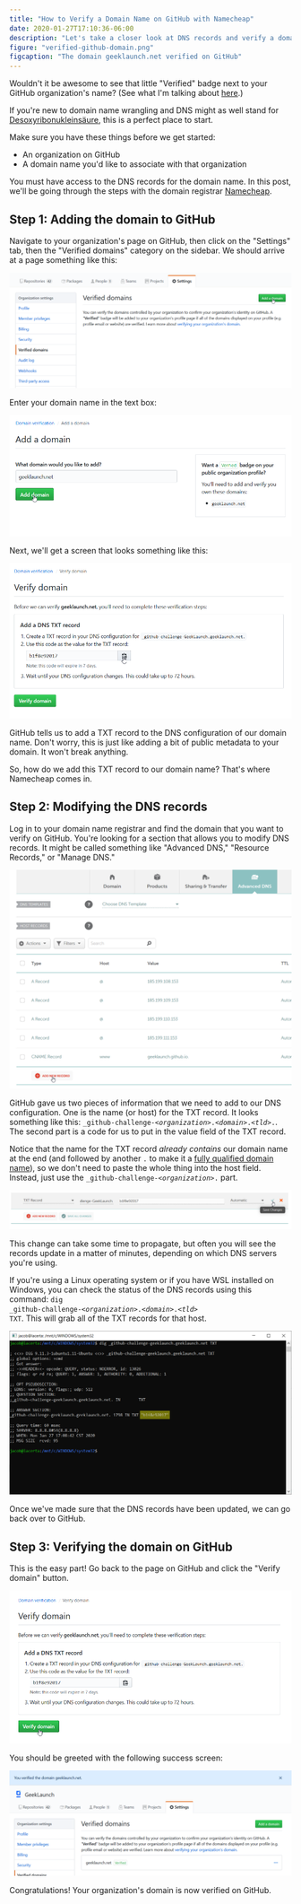 ```yaml
---
title: "How to Verify a Domain Name on GitHub with Namecheap"
date: 2020-01-27T17:10:36-06:00
description: "Let's take a closer look at DNS records and verify a domain on GitHub"
figure: "verified-github-domain.png"
figcaption: "The domain geeklaunch.net verified on GitHub"
---
```


Wouldn't it be awesome to see that little "Verified" badge next to your GitHub organization's name? (See what I'm talking about [here](https://github.com/GeekLaunch).)

If you're new to domain name wrangling and DNS might as well stand for [Desoxyribonukleinsäure](https://de.wikipedia.org/wiki/Desoxyribonukleins%C3%A4ure), this is a perfect place to start.

Make sure you have these things before we get started:

* An organization on GitHub
* A domain name you'd like to associate with that organization

You must have access to the DNS records for the domain name. In this post, we'll be going through the steps with the domain registrar [Namecheap](https://www.namecheap.com/).

## Step 1: Adding the domain to GitHub

Navigate to your organization's page on GitHub, then click on the "Settings" tab, then the "Verified domains" category on the sidebar. We should arrive at a page something like this:

![GitHub view verified domains](./01-github-view-verified-domains.png)

Enter your domain name in the text box:

![Adding a domain name to GitHub](./02-github-add-a-domain.png)

Next, we'll get a screen that looks something like this:

![Verify domain screen with DNS information](./03-github-verify-domain-dns-txt.png)

GitHub tells us to add a TXT record to the DNS configuration of our domain name. Don't worry, this is just like adding a bit of public metadata to your domain. It won't break anything.

So, how do we add this TXT record to our domain name? That's where Namecheap comes in.

## Step 2: Modifying the DNS records

Log in to your domain name registrar and find the domain that you want to verify on GitHub. You're looking for a section that allows you to modify DNS records. It might be called something like "Advanced DNS," "Resource Records," or "Manage DNS."

![Adding a new DNS record in Namecheap](./04-namecheap-add-new-dns-record.png)

GitHub gave us two pieces of information that we need to add to our DNS configuration. One is the name (or host) for the TXT record. It looks something like this: <code>_github-challenge-*&lt;organization>*.*&lt;domain>*.*&lt;tld>*.</code>. The second part is a code for us to put in the value field of the TXT record.

Notice that the name for the TXT record *already contains* our domain name at the end (and followed by another `.` to make it a [fully qualified domain name](https://en.wikipedia.org/wiki/Fully_qualified_domain_name)), so we don't need to paste the whole thing into the host field. Instead, just use the <code>_github-challenge-*&lt;organization>*.</code> part.

![The new TXT records entered into the Namecheap administration console](./05-namecheap-txt-record-save.png)

This change can take some time to propagate, but often you will see the records update in a matter of minutes, depending on which DNS servers you're using.

If you're using a Linux operating system or if you have WSL installed on Windows, you can check the status of the DNS records using this command: <code>dig _github-challenge-*&lt;organization>*.*&lt;domain>*.*&lt;tld>* TXT</code>. This will grab all of the TXT records for that host.

![Running the dig command](./06-dig-dns-txt-record.png)

Once we've made sure that the DNS records have been updated, we can go back over to GitHub.

## Step 3: Verifying the domain on GitHub

This is the easy part! Go back to the page on GitHub and click the "Verify domain" button.

![Clicking the "Verify domain" button back on GitHub](./07-github-verify-domain.png)

You should be greeted with the following success screen:

![Successfully verified domain on GitHub](./08-github-domain-verified.png)

Congratulations! Your organization's domain is now verified on GitHub.
